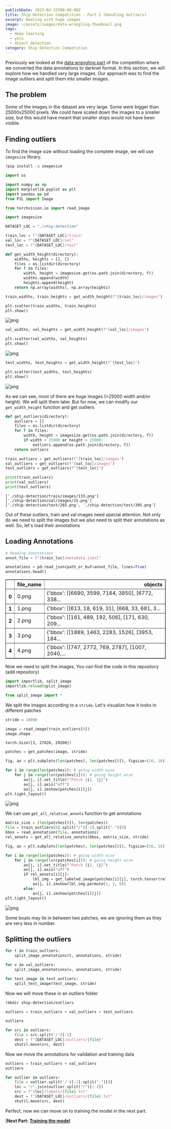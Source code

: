 ```yaml
---
publishDate: 2023-04-15T00:00:00Z
title: Ship Detection Competition - Part 2 (Handling Outliers)
excerpt: Dealing with huge images
image: ~/assets/images/data-wrangling-thumbnail.png
tags:
  - deep learning
  - yolo
  - object detection
category: Ship Detection Competition
---
```


<!-- We will export the notebook file to markdown here -->
Previously we looked at the [data wrangling part](./ship-detection-competition-data-wrangling) of the competition where we converted the data annotations to darknet format. In this section, we will explore how we handled very large images. Our approach was to find the image outliers and split them into smaller images.

## The problem

Some of the images in the dataset are very large. Some were bigger than 25000x25000 pixels. We could have scaled down the images to a smaller size, but this would have meant that smaller ships would not have been visible.

## Finding outliers

To find the image size without loading the complete image, we will use `imagesize` library.

```sh
!pip install -q imagesize
```


```python
import os

import numpy as np
import matplotlib.pyplot as plt
import pandas as pd
from PIL import Image

from torchvision.io import read_image

import imagesize
```



```python
DATASET_LOC = "./ship-detection"
```


```python
train_loc = f"{DATASET_LOC}/train"
val_loc = f"{DATASET_LOC}/val"
test_loc = f"{DATASET_LOC}/test"
```


```python
def get_width_height(directory):
    widths, heights = [], []
    files = os.listdir(directory)
    for f in files:
        width, height = imagesize.get(os.path.join(directory, f))
        widths.append(width)
        heights.append(height)
    return np.array(widths), np.array(heights)
```


```python
train_widths, train_heights = get_width_height(f"{train_loc}/images")
```


```python
plt.scatter(train_widths, train_heights)
plt.show()
```


    
![png](../../../public/assets/handling-outliers/output_9_0.png)
    



```python
val_widths, val_heights = get_width_height(f"{val_loc}/images")
```


```python
plt.scatter(val_widths, val_heights)
plt.show()
```


    
![png](../../../public/assets/handling-outliers/output_11_0.png)
    



```python
test_widths, test_heights = get_width_height(f"{test_loc}")
```


```python
plt.scatter(test_widths, test_heights)
plt.show()
```


    
![png](../../../public/assets/handling-outliers/output_13_0.png)
    


As we can see, most of there are huge images (>25000 width and/or height). We will split them later. But for now, we can modify our `get_width_height` function and get outliers


```python
def get_outliers(directory):
    outliers = []
    files = os.listdir(directory)
    for f in files:
        width, height = imagesize.get(os.path.join(directory, f))
        if width > 25000 or height > 25000:
            outliers.append(os.path.join(directory, f))
    return outliers
```


```python
train_outliers = get_outliers(f"{train_loc}/images")
val_outliers = get_outliers(f"{val_loc}/images")
test_outliers = get_outliers(f"{test_loc}")
```


```python
print(train_outliers)
print(val_outliers)
print(test_outliers)
```

    ['./ship-detection/train/images/133.png']
    ['./ship-detection/val/images/15.png']
    ['./ship-detection/test/265.png', './ship-detection/test/305.png']


Out of these outliers, train and val images need special attention. Not only do we need to split the images but we also need to split their annotations as well. So, let's load their annotations

## Loading Annotations


```python
# Reading annotations
annot_file = f"{train_loc}/metadata.jsonl"
```


```python
annotations = pd.read_json(path_or_buf=annot_file, lines=True)
annotations.head()
```




<div>
<table border="1" class="dataframe">
  <thead>
    <tr style="text-align: right;">
      <th></th>
      <th>file_name</th>
      <th>objects</th>
    </tr>
  </thead>
  <tbody>
    <tr>
      <th>0</th>
      <td>0.png</td>
      <td>{'bbox': [[6690, 3599, 7164, 3850], [6772, 338...</td>
    </tr>
    <tr>
      <th>1</th>
      <td>1.png</td>
      <td>{'bbox': [[613, 18, 619, 31], [668, 33, 681, 3...</td>
    </tr>
    <tr>
      <th>2</th>
      <td>2.png</td>
      <td>{'bbox': [[161, 489, 192, 506], [171, 630, 209...</td>
    </tr>
    <tr>
      <th>3</th>
      <td>3.png</td>
      <td>{'bbox': [[1889, 1463, 2283, 1526], [3953, 184...</td>
    </tr>
    <tr>
      <th>4</th>
      <td>4.png</td>
      <td>{'bbox': [[747, 2772, 769, 2787], [1007, 2040,...</td>
    </tr>
  </tbody>
</table>
</div>



Now we need to split the images. You can find the code in this repository (add repository)


```python
import importlib, split_image
importlib.reload(split_image)

from split_image import *
```

We split the images according to a `stride`. Let's visualize how it looks in different patches


```python
stride = 10000
```


```python
image = read_image(train_outliers[0])
image.shape
```




    torch.Size([3, 27620, 29200])




```python
patches = get_patches(image, stride)
```


```python
fig, ax = plt.subplots(len(patches), len(patches[0]), figsize=(16, 16))

for i in range(len(patches)): # going width wise
    for j in range(len(patches[i])): # going height wise
        ax[j, i].set_title(f"Patch {i}, {j}")
        ax[j, i].axis("off")
        ax[j, i].imshow(patches[i][j])
plt.tight_layout()
```


    
![png](../../../public/assets/handling-outliers/output_28_0.png)
    


We can use `get_all_relative_annots` function to get annotations


```python
matrix_size = (len(patches[0]), len(patches))
file = train_outliers[0].split("/")[-1].split(".")[0]
bbox = read_annotation(file, annotations)
rel_annots = get_all_relative_annots(bbox, matrix_size, stride)
```


```python
fig, ax = plt.subplots(len(patches), len(patches[0]), figsize=(16, 16))

for i in range(len(patches)): # going width wise
    for j in range(len(patches[i])): # going height wise
        ax[j, i].set_title(f"Patch {i}, {j}")
        ax[j, i].axis("off")
        if rel_annots[i][j]:
            lbl_img = get_labeled_image(patches[i][j], torch.tensor(rel_annots[i][j]))
            ax[j, i].imshow(lbl_img.permute(1, 2, 0))
        else:
            ax[j, i].imshow(patches[i][j])
plt.tight_layout()
```


    
![png](../../../public/assets/handling-outliers/output_31_0.png)
    


Some boats may lie in between two patches, we are ignoring them as they are very less in number.

## Splitting the outliers


```python
for t in train_outliers:
    split_image_annotations(t, annotations, stride)
```



```python
for v in val_outliers:
    split_image_annotations(v, annotations, stride)
```


```python
for test_image in test_outliers:
    split_test_image(test_image, stride)
```


Now we will move these in an outliers folder


```sh
!mkdir ship-detection/outliers
```


```python
outliers = train_outliers + val_outliers + test_outliers

outliers
```




```python
for src in outliers:
    file = src.split('/')[-1]
    dest = f"{DATASET_LOC}/outliers/{file}"
    shutil.move(src, dest)
```

Now we move the annotations for validation and training data


```python
outliers = train_outliers + val_outliers
outliers
```




```python
for outlier in outliers:
    file = outlier.split('/')[-1].split(".")[0]
    loc = "/".join(outlier.split("/")[:-2])
    src = f"{loc}/labels/{file}.txt"
    dest = f"{DATASET_LOC}/outliers/{file}.txt"
    shutil.move(src, dest)
```

Perfect, now we can move on to training the model in the next part.


|**Next Part: [Training the model](./ship-detection-competition-object-detection)**
